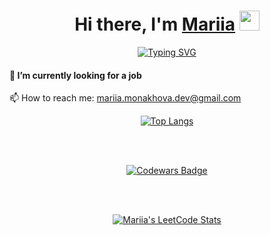 <h1 align="center">Hi there, I'm <a href="https://dreamy-alpaca-e3e371.netlify.app/" target="_blank">Mariia</a> 
<img src="https://github.com/blackcater/blackcater/raw/main/images/Hi.gif" height="32"/></h1>
<p align="center">
  <a href="https://git.io/typing-svg">
    <img src="https://readme-typing-svg.herokuapp.com?color=%2336BCF7&lines=Fullstack+developer+from+Ukraine" alt="Typing SVG">
  </a>
</p>

<h4>🔭 I’m currently looking for a job</h4> 
<p>📫 How to reach me: <a href="mailto:mariia.monakhova.dev@gmail.com">mariia.monakhova.dev@gmail.com</a></p>  

<p align="center">
  <a href="https://github.com/MariiaMonakhova/github-readme-stats">
    <img src="https://github-readme-stats.vercel.app/api/top-langs/?username=MariiaMonakhova&layout=compact" alt="Top Langs">
  </a>
</p>
<br>
<br>
<p align="center">
  <a href="https://www.codewars.com/users/MariiaMonakhova">
    <img src="https://www.codewars.com/users/MariiaMonakhova/badges/large" alt="Codewars Badge">
  </a>
</p>
<br>
<br>
<p align="center">
  <a href="https://github.com/MariiaMon/leetcode-stats">
    <img src="https://leetcode-stats-six.vercel.app/api?username=MariiaMon" alt="Mariia's LeetCode Stats">
  </a>
</p>

